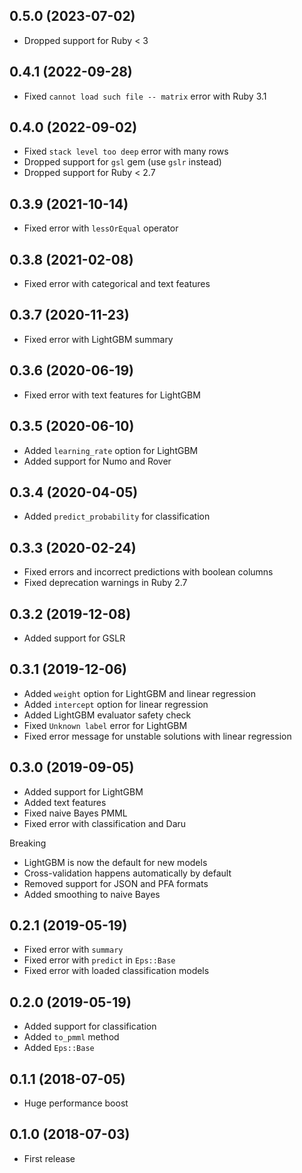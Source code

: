 ## 0.5.0 (2023-07-02)

- Dropped support for Ruby < 3

## 0.4.1 (2022-09-28)

- Fixed `cannot load such file -- matrix` error with Ruby 3.1

## 0.4.0 (2022-09-02)

- Fixed `stack level too deep` error with many rows
- Dropped support for `gsl` gem (use `gslr` instead)
- Dropped support for Ruby < 2.7

## 0.3.9 (2021-10-14)

- Fixed error with `lessOrEqual` operator

## 0.3.8 (2021-02-08)

- Fixed error with categorical and text features

## 0.3.7 (2020-11-23)

- Fixed error with LightGBM summary

## 0.3.6 (2020-06-19)

- Fixed error with text features for LightGBM

## 0.3.5 (2020-06-10)

- Added `learning_rate` option for LightGBM
- Added support for Numo and Rover

## 0.3.4 (2020-04-05)

- Added `predict_probability` for classification

## 0.3.3 (2020-02-24)

- Fixed errors and incorrect predictions with boolean columns
- Fixed deprecation warnings in Ruby 2.7

## 0.3.2 (2019-12-08)

- Added support for GSLR

## 0.3.1 (2019-12-06)

- Added `weight` option for LightGBM and linear regression
- Added `intercept` option for linear regression
- Added LightGBM evaluator safety check
- Fixed `Unknown label` error for LightGBM
- Fixed error message for unstable solutions with linear regression

## 0.3.0 (2019-09-05)

- Added support for LightGBM
- Added text features
- Fixed naive Bayes PMML
- Fixed error with classification and Daru

Breaking

- LightGBM is now the default for new models
- Cross-validation happens automatically by default
- Removed support for JSON and PFA formats
- Added smoothing to naive Bayes

## 0.2.1 (2019-05-19)

- Fixed error with `summary`
- Fixed error with `predict` in `Eps::Base`
- Fixed error with loaded classification models

## 0.2.0 (2019-05-19)

- Added support for classification
- Added `to_pmml` method
- Added `Eps::Base`

## 0.1.1 (2018-07-05)

- Huge performance boost

## 0.1.0 (2018-07-03)

- First release
